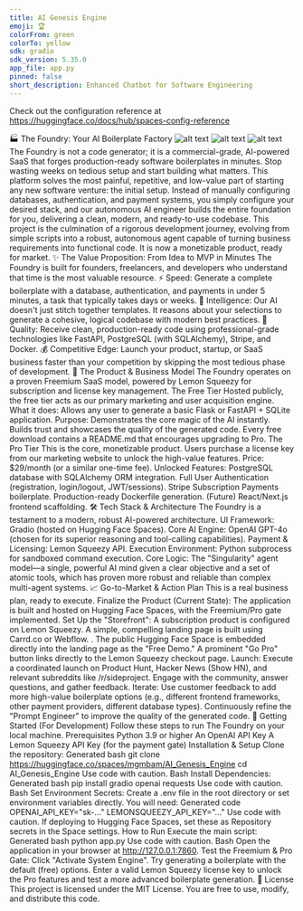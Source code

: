 ```yaml
---
title: AI Genesis Engine
emoji: 🏆
colorFrom: green
colorTo: yellow
sdk: gradio
sdk_version: 5.35.0
app_file: app.py
pinned: false
short_description: Enhanced Chatbot for Software Engineering
---
```


Check out the configuration reference at https://huggingface.co/docs/hub/spaces-config-reference


🏭 The Foundry: Your AI Boilerplate Factory
![alt text](https://img.shields.io/badge/License-MIT-yellow.svg)
![alt text](https://img.shields.io/badge/status-live-green)
![alt text](https://img.shields.io/badge/Powered%20by-OpenAI%20%26%20Gradio-blue)
The Foundry is not a code generator; it is a commercial-grade, AI-powered SaaS that forges production-ready software boilerplates in minutes. Stop wasting weeks on tedious setup and start building what matters.
This platform solves the most painful, repetitive, and low-value part of starting any new software venture: the initial setup. Instead of manually configuring databases, authentication, and payment systems, you simply configure your desired stack, and our autonomous AI engineer builds the entire foundation for you, delivering a clean, modern, and ready-to-use codebase.
This project is the culmination of a rigorous development journey, evolving from simple scripts into a robust, autonomous agent capable of turning business requirements into functional code. It is now a monetizable product, ready for market.
✨ The Value Proposition: From Idea to MVP in Minutes
The Foundry is built for founders, freelancers, and developers who understand that time is the most valuable resource.
⚡ Speed: Generate a complete boilerplate with a database, authentication, and payments in under 5 minutes, a task that typically takes days or weeks.
🧠 Intelligence: Our AI doesn't just stitch together templates. It reasons about your selections to generate a cohesive, logical codebase with modern best practices.
💎 Quality: Receive clean, production-ready code using professional-grade technologies like FastAPI, PostgreSQL (with SQLAlchemy), Stripe, and Docker.
💰 Competitive Edge: Launch your product, startup, or SaaS business faster than your competition by skipping the most tedious phase of development.
🚀 The Product & Business Model
The Foundry operates on a proven Freemium SaaS model, powered by Lemon Squeezy for subscription and license key management.
The Free Tier
Hosted publicly, the free tier acts as our primary marketing and user acquisition engine.
What it does: Allows any user to generate a basic Flask or FastAPI + SQLite application.
Purpose: Demonstrates the core magic of the AI instantly. Builds trust and showcases the quality of the generated code. Every free download contains a README.md that encourages upgrading to Pro.
The Pro Tier
This is the core, monetizable product. Users purchase a license key from our marketing website to unlock the high-value features.
Price: $29/month (or a similar one-time fee).
Unlocked Features:
PostgreSQL database with SQLAlchemy ORM integration.
Full User Authentication (registration, login/logout, JWT/sessions).
Stripe Subscription Payments boilerplate.
Production-ready Dockerfile generation.
(Future) React/Next.js frontend scaffolding.
🛠️ Tech Stack & Architecture
The Foundry is a testament to a modern, robust AI-powered architecture.
UI Framework: Gradio (hosted on Hugging Face Spaces).
Core AI Engine: OpenAI GPT-4o (chosen for its superior reasoning and tool-calling capabilities).
Payment & Licensing: Lemon Squeezy API.
Execution Environment: Python subprocess for sandboxed command execution.
Core Logic: The "Singularity" agent model—a single, powerful AI mind given a clear objective and a set of atomic tools, which has proven more robust and reliable than complex multi-agent systems.
📈 Go-to-Market & Action Plan
This is a real business plan, ready to execute.
Finalize the Product (Current State): The application is built and hosted on Hugging Face Spaces, with the Freemium/Pro gate implemented.
Set Up the "Storefront":
A subscription product is configured on Lemon Squeezy.
A simple, compelling landing page is built using Carrd.co or Webflow.
.
The public Hugging Face Space is embedded directly into the landing page as the "Free Demo."
A prominent "Go Pro" button links directly to the Lemon Squeezy checkout page.
Launch:
Execute a coordinated launch on Product Hunt, Hacker News (Show HN), and relevant subreddits like /r/sideproject.
Engage with the community, answer questions, and gather feedback.
Iterate:
Use customer feedback to add more high-value boilerplate options (e.g., different frontend frameworks, other payment providers, different database types).
Continuously refine the "Prompt Engineer" to improve the quality of the generated code.
🚀 Getting Started (For Development)
Follow these steps to run The Foundry on your local machine.
Prerequisites
Python 3.9 or higher
An OpenAI API Key
A Lemon Squeezy API Key (for the payment gate)
Installation & Setup
Clone the repository:
Generated bash
git clone https://huggingface.co/spaces/mgmbam/AI_Genesis_Engine
cd AI_Genesis_Engine
Use code with caution.
Bash
Install Dependencies:
Generated bash
pip install gradio openai requests
Use code with caution.
Bash
Set Environment Secrets:
Create a .env file in the root directory or set environment variables directly. You will need:
Generated code
OPENAI_API_KEY="sk-..."
LEMONSQUEEZY_API_KEY="..."
Use code with caution.
If deploying to Hugging Face Spaces, set these as Repository secrets in the Space settings.
How to Run
Execute the main script:
Generated bash
python app.py
Use code with caution.
Bash
Open the application in your browser at http://127.0.0.1:7860.
Test the Freemium & Pro Gate:
Click "Activate System Engine".
Try generating a boilerplate with the default (free) options.
Enter a valid Lemon Squeezy license key to unlock the Pro features and test a more advanced boilerplate generation.
📄 License
This project is licensed under the MIT License. You are free to use, modify, and distribute this code.
